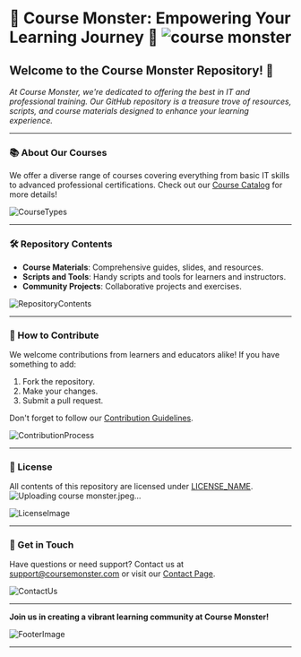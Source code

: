 
# 🌟 Course Monster: Empowering Your Learning Journey 🚀 ![course monster](https://github.com/Course-Monster/.github/assets/126121348/f91aa20f-2e9c-459e-b0a3-86fdf7a5b6e3)

## Welcome to the Course Monster Repository! 🎉

_At Course Monster, we're dedicated to offering the best in IT and professional training. Our GitHub repository is a treasure trove of resources, scripts, and course materials designed to enhance your learning experience._

---

### 📚 About Our Courses

We offer a diverse range of courses covering everything from basic IT skills to advanced professional certifications. Check out our [Course Catalog](https://www.coursemonster.com/training-courses/all-brands) for more details!

![CourseTypes](URL_to_course_types_image_here)

---

### 🛠️ Repository Contents

- **Course Materials**: Comprehensive guides, slides, and resources.
- **Scripts and Tools**: Handy scripts and tools for learners and instructors.
- **Community Projects**: Collaborative projects and exercises.

![RepositoryContents](URL_to_repository_contents_image_here)

---

### 🤝 How to Contribute

We welcome contributions from learners and educators alike! If you have something to add:

1. Fork the repository.
2. Make your changes.
3. Submit a pull request.

Don't forget to follow our [Contribution Guidelines](CONTRIBUTION_GUIDELINES_LINK).

![ContributionProcess](URL_to_contribution_process_image_here)

---

### 📜 License

All contents of this repository are licensed under [LICENSE_NAME](LICENSE_LINK).
![Uploading course monster.jpeg…]()

![LicenseImage](URL_to_license_image_here)

---

### 📩 Get in Touch

Have questions or need support? Contact us at [support@coursemonster.com](mailto:support@coursemonster.com) or visit our [Contact Page](https://www.coursemonster.com/contact).

![ContactUs](URL_to_contact_us_image_here)

---

**Join us in creating a vibrant learning community at Course Monster!**

![FooterImage](URL_to_footer_image_here)

---


